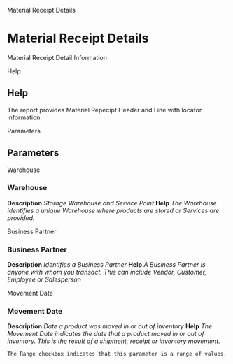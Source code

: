 
Material Receipt Details
# Material Receipt Details


Material Receipt Detail Information

Help
## Help

The report provides Material Repecipt Header and Line with locator information.

Parameters
## Parameters


Warehouse
### Warehouse

**Description**
 *Storage Warehouse and Service Point*
**Help**
 *The Warehouse identifies a unique Warehouse where products are stored or Services are provided.*

Business Partner
### Business Partner

**Description**
 *Identifies a Business Partner*
**Help**
 *A Business Partner is anyone with whom you transact.  This can include Vendor, Customer, Employee or Salesperson*

Movement Date
### Movement Date

**Description**
 *Date a product was moved in or out of inventory*
**Help**
 *The Movement Date indicates the date that a product moved in or out of inventory.  This is the result of a shipment, receipt or inventory movement.*

```
The Range checkbox indicates that this parameter is a range of values.
```